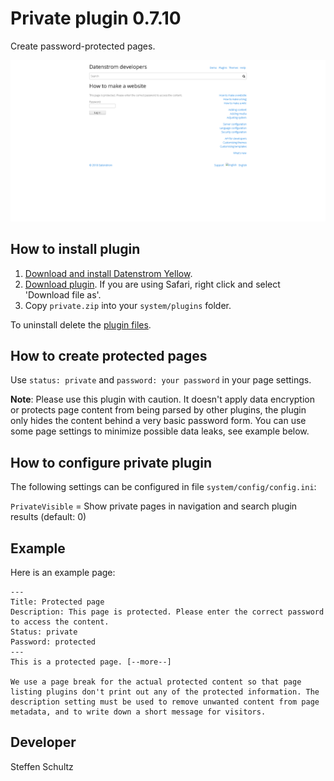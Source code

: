 Private plugin 0.7.10
=====================
Create password-protected pages.

<p align="center"><img src="private-screenshot.png?raw=true" alt="Screenshot"></p>

## How to install plugin

1. [Download and install Datenstrom Yellow](https://github.com/datenstrom/yellow/).
2. [Download plugin](https://github.com/schulle4u/yellow-plugins-schulle4u/raw/master/zip/private.zip). If you are using Safari, right click and select 'Download file as'.
3. Copy `private.zip` into your `system/plugins` folder.

To uninstall delete the [plugin files](update.ini).

## How to create protected pages

Use `status: private` and `password: your password` in your page settings. 

**Note**: Please use this plugin with caution. It doesn't apply data encryption or protects page content from being parsed by other plugins, the plugin only hides the content behind a very basic password form. You can use some page settings to minimize possible data leaks, see example below. 

## How to configure private plugin

The following settings can be configured in file `system/config/config.ini`:

`PrivateVisible` = Show private pages in navigation and search plugin results (default: 0)  

## Example

Here is an example page: 

```
---
Title: Protected page
Description: This page is protected. Please enter the correct password to access the content.
Status: private
Password: protected
---
This is a protected page. [--more--]

We use a page break for the actual protected content so that page listing plugins don't print out any of the protected information. The description setting must be used to remove unwanted content from page metadata, and to write down a short message for visitors. 
```

## Developer

Steffen Schultz
